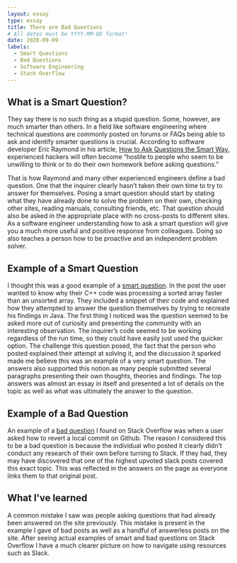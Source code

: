 ```yaml
---
layout: essay
type: essay
title: There are Bad Questions
# All dates must be YYYY-MM-DD format!
date: 2020-09-09
labels:
  - Smart Questions
  - Bad Questions
  - Software Engineering
  - Stack Overflow
---
```


## What is a Smart Question?
They say there is no such thing as a stupid question. Some, however, are much smarter than others. In a field like software engineering where technical questions are commonly posted on forums or FAQs being able to ask and identify smarter questions is crucial. According to software developer Eric Raymond in his article, [How to Ask Questions the Smart Way](http://www.catb.org/esr/faqs/smart-questions.html), experienced hackers will often become “hostile to people who seem to be unwilling to think or to do their own homework before asking questions.”

That is how Raymond and many other experienced engineers define a bad question. One that the inquirer clearly hasn’t taken their own time to try to answer for themselves. Posing a smart question should start by stating what they have already done to solve the problem on their own, checking other sites, reading manuals, consulting friends, etc. That question should also be asked in the appropriate place with no cross-posts to different sites.  As a software engineer understanding how to ask a smart question will give you a much more useful and positive response from colleagues. Doing so also teaches a person how to be proactive and an independent problem solver.

## Example of a Smart Question
I thought this was a good example of a [smart question](https://stackoverflow.com/questions/11227809/why-is-processing-a-sorted-array-faster-than-processing-an-unsorted-array). In the post the user wanted to know why their C++ code was processing a sorted array faster than an unsorted array. They included a snippet of their code and explained how they attempted to answer the question themselves by trying to recreate his findings in Java. The first thing I noticed was the question seemed to be asked more out of curiosity and presenting the community with an interesting observation. The inquirer’s code seemed to be working regardless of the run time, so they could have easily just used the quicker option. The challenge this question posed, the fact that the person who posted explained their attempt at solving it, and the discussion it sparked made me believe this was an example of a very smart question. The answers also supported this notion as many people submitted several paragraphs presenting their own thoughts, theories and findings. The top answers was almost an essay in itself and presented a lot of details on the topic as well as what was ultimately the answer to the question. 

## Example of a Bad Question
An example of a [bad question](https://stackoverflow.com/questions/57418012/revert-a-local-commit/57418327#57418327) I found on Stack Overflow was when a user asked how to revert a local commit on Github. The reason I considered this to be a bad question is because the individual who posted it clearly didn’t conduct any research of their own before turning to Stack. If they had, they may have discovered that one of the highest upvoted slack posts covered this exact topic. This was reflected in the answers on the page as everyone links them to that original post.

## What I've learned
A common mistake I saw was people asking questions that had already been answered on the site previously. This mistake is present in the example I gave of bad posts as well as a handful of answerless  posts on the site. After seeing actual examples of smart and bad questions on Stack Overflow I have a much clearer picture on how to navigate using resources such as Slack. 

